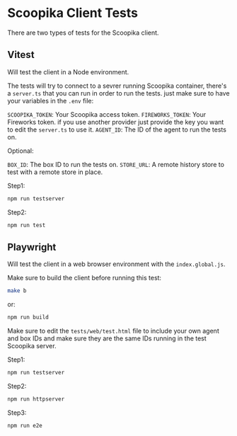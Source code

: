 # Scoopika Client Tests

There are two types of tests for the Scoopika client.

## Vitest

Will test the client in a Node environment.

The tests will try to connect to a sevrer running Scoopika container, there's a `server.ts` that you can run in order to run the tests. just make sure to have your variables in the `.env` file:

`SCOOPIKA_TOKEN`: Your Scoopika access token.
`FIREWORKS_TOKEN`: Your Fireworks token. if you use another provider just provide the key you want to edit the `server.ts` to use it.
`AGENT_ID`: The ID of the agent to run the tests on.

Optional:

`BOX_ID`: The box ID to run the tests on.
`STORE_URL`: A remote history store to test with a remote store in place.

Step1:

```bash
npm run testserver
```

Step2:

```bash
npm run test
```

## Playwright

Will test the client in a web browser environment with the `index.global.js`.

Make sure to build the client before running this test:

```bash
make b
```

or:

```bash
npm run build
```

Make sure to edit the `tests/web/test.html` file to include your own agent and box IDs and make sure they are the same IDs running in the test Scoopika server.

Step1:

```bash
npm run testserver
```

Step2:

```bash
npm run httpserver
```

Step3:

```bash
npm run e2e
```
